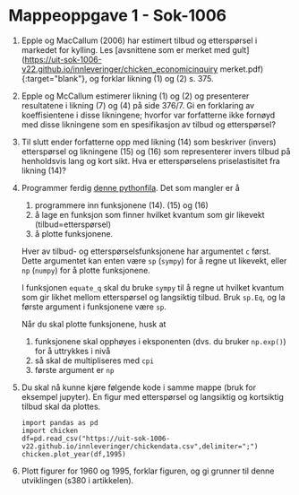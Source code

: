 # Mappeoppgave 1  -   Sok-1006


1. Epple og MacCallum (2006) har estimert tilbud og etterspørsel i markedet for kylling. Les [avsnittene som er merket med gult](https://uit-sok-1006-v22.github.io/innleveringer/chicken_economicinquiry merket.pdf){:target="blank"}, og forklar likning (1) og (2) s. 375.

2. Epple og McCallum estimerer likning (1) og (2) og presenterer resultatene i likning (7) og (4) på side 376/7. Gi en forklaring av koeffisientene i disse likningene; hvorfor var forfatterne ikke fornøyd med disse likningene som en spesifikasjon av tilbud og etterspørsel?   

3. Til slutt ender forfatterne opp med likning (14) som beskriver (invers) etterspørsel og likningene (15) og (16) som representerer invers tilbud på henholdsvis lang og kort sikt. Hva er etterspørselens priselastisitet fra likning (14)?   

4. Programmer ferdig [denne pythonfila](https://uit-sok-1006-v22.github.io/innleveringer/chicken.py). Det som mangler er å 

    1. programmere inn funksjonene (14). (15) og (16)
    2. å lage en funksjon som finner hvilket kvantum som gir likevekt (tilbud=etterspørsel) 
    2. å plotte funksjonene. 

    Hver av tilbud- og etterspørselsfunksjonene har argumentet `c` først. Dette argumentet kan enten være `sp` (`sympy`) for å regne ut likevekt, eller `np` (`numpy`) for å plotte funksjonene. 
    
    I funksjonen `equate_q` skal du bruke `sympy` til å regne ut hvilket kvantum som gir likhet mellom etterspørsel og langsiktig tilbud. Bruk `sp.Eq`, og la første argument i funksjonene være `sp`.
    
    Når du skal plotte funksjonene, husk at
    
    1. funksjonene skal opphøyes i eksponenten (dvs. du bruker `np.exp()`) for å uttrykkes i nivå
    2. så skal de multipliseres med `cpi`
    3. første argument er `np`
    
5. Du skal nå kunne kjøre følgende kode i samme mappe (bruk for eksempel jupyter). En figur med etterspørsel og langsiktig og kortsiktig tilbud skal da plottes. 
    
    ```
    import pandas as pd
    import chicken
    df=pd.read_csv("https://uit-sok-1006-v22.github.io/innleveringer/chickendata.csv",delimiter=";")
    chicken.plot_year(df,1995)
    ```
    
6. Plott figurer for 1960 og 1995, forklar figuren, og gi grunner til denne utviklingen (s380 i artikkelen).   

